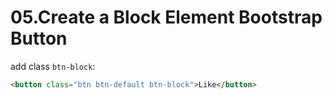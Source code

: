 # 05.Create a Block Element Bootstrap Button

add class `btn-block`:

```html
<button class="btn btn-default btn-block">Like</button>
```

 